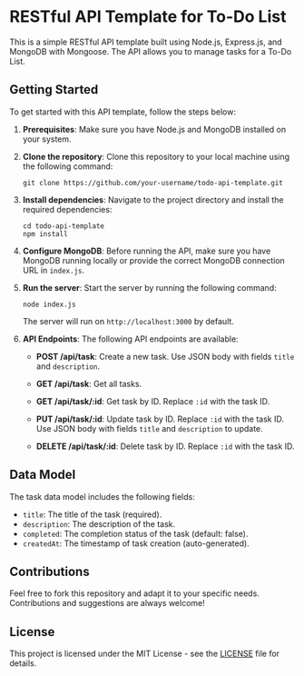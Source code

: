 
# RESTful API Template for To-Do List

This is a simple RESTful API template built using Node.js, Express.js, and MongoDB with Mongoose. The API allows you to manage tasks for a To-Do List.

## Getting Started

To get started with this API template, follow the steps below:

1. **Prerequisites**: Make sure you have Node.js and MongoDB installed on your system.

2. **Clone the repository**: Clone this repository to your local machine using the following command:

   ```
   git clone https://github.com/your-username/todo-api-template.git
   ```

3. **Install dependencies**: Navigate to the project directory and install the required dependencies:

   ```
   cd todo-api-template
   npm install
   ```

4. **Configure MongoDB**: Before running the API, make sure you have MongoDB running locally or provide the correct MongoDB connection URL in `index.js`.

5. **Run the server**: Start the server by running the following command:

   ```
   node index.js
   ```

   The server will run on `http://localhost:3000` by default.

6. **API Endpoints**: The following API endpoints are available:

   - **POST /api/task**: Create a new task. Use JSON body with fields `title` and `description`.

   - **GET /api/task**: Get all tasks.

   - **GET /api/task/:id**: Get task by ID. Replace `:id` with the task ID.

   - **PUT /api/task/:id**: Update task by ID. Replace `:id` with the task ID. Use JSON body with fields `title` and `description` to update.

   - **DELETE /api/task/:id**: Delete task by ID. Replace `:id` with the task ID.

## Data Model

The task data model includes the following fields:

- `title`: The title of the task (required).
- `description`: The description of the task.
- `completed`: The completion status of the task (default: false).
- `createdAt`: The timestamp of task creation (auto-generated).

## Contributions

Feel free to fork this repository and adapt it to your specific needs. Contributions and suggestions are always welcome!

## License

This project is licensed under the MIT License - see the [LICENSE](LICENSE) file for details.
```

